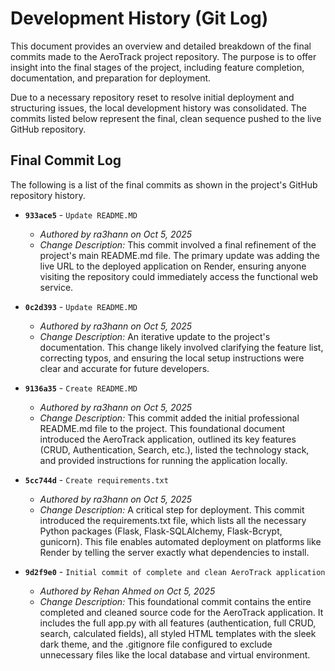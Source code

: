 # Development History (Git Log)

This document provides an overview and detailed breakdown of the final commits made to the AeroTrack project repository. The purpose is to offer insight into the final stages of the project, including feature completion, documentation, and preparation for deployment.

Due to a necessary repository reset to resolve initial deployment and structuring issues, the local development history was consolidated. The commits listed below represent the final, clean sequence pushed to the live GitHub repository.

## Final Commit Log

The following is a list of the final commits as shown in the project's GitHub repository history.

* **`933ace5`** - `Update README.MD`
  * *Authored by ra3hann on Oct 5, 2025*
  * *Change Description:*
   This commit involved a final refinement of the project's main README.md file. The primary update was adding the live URL to the deployed application on Render, ensuring anyone visiting the repository could immediately access the functional web service.

* **`0c2d393`** - `Update README.MD`
  * *Authored by ra3hann on Oct 5, 2025*
  * *Change Description:*
  An iterative update to the project's documentation. This change likely involved clarifying the feature list, correcting typos, and ensuring the local setup instructions were clear and accurate for future developers.

* **`9136a35`** - `Create README.MD`
  * *Authored by ra3hann on Oct 5, 2025*
  * *Change Description:*
  This commit added the initial professional README.md file to the project. This foundational document introduced the AeroTrack application, outlined its key features (CRUD, Authentication, Search, etc.), listed the technology stack, and provided instructions for running the application locally.

* **`5cc744d`** - `Create requirements.txt`
  * *Authored by ra3hann on Oct 5, 2025*
  * *Change Description:*
   A critical step for deployment. This commit introduced the requirements.txt file, which lists all the necessary Python packages (Flask, Flask-SQLAlchemy, Flask-Bcrypt, gunicorn). This file enables automated deployment on platforms like Render by telling the server exactly what dependencies to install.

* **`9d2f9e0`** - `Initial commit of complete and clean AeroTrack application`
  * *Authored by Rehan Ahmed on Oct 5, 2025*
  * *Change Description:*
  This foundational commit contains the entire completed and cleaned source code for the AeroTrack application. It includes the full app.py with all features (authentication, full CRUD, search, calculated fields), all styled HTML templates with the sleek dark theme, and the .gitignore file configured to exclude unnecessary files like the local database and virtual environment.